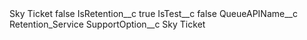 <?xml version="1.0" encoding="UTF-8"?>
<CustomMetadata xmlns="http://soap.sforce.com/2006/04/metadata" xmlns:xsi="http://www.w3.org/2001/XMLSchema-instance" xmlns:xsd="http://www.w3.org/2001/XMLSchema">
    <label>Sky Ticket</label>
    <protected>false</protected>
    <values>
        <field>IsRetention__c</field>
        <value xsi:type="xsd:boolean">true</value>
    </values>
    <values>
        <field>IsTest__c</field>
        <value xsi:type="xsd:boolean">false</value>
    </values>
    <values>
        <field>QueueAPIName__c</field>
        <value xsi:type="xsd:string">Retention_Service</value>
    </values>
    <values>
        <field>SupportOption__c</field>
        <value xsi:type="xsd:string">Sky Ticket</value>
    </values>
</CustomMetadata>
